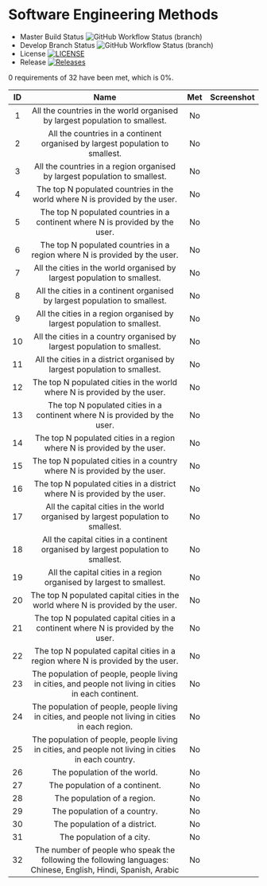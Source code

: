 # Software Engineering Methods
* Master Build Status ![GitHub Workflow Status (branch)](https://img.shields.io/github/actions/workflow/status/tjk2002/semGroup17/main.yml?branch=master)
* Develop Branch Status ![GitHub Workflow Status (branch)](https://img.shields.io/github/actions/workflow/status/tjk2002/semGroup17/main.yml?branch=develop)
* License [![LICENSE](https://img.shields.io/github/license/tjk2002/semGroup17.svg?style=flat-square)](https://github.com/tjk2002/semGroup17/blob/master/LICENSE)
* Release [![Releases](https://img.shields.io/github/release/tjk2002/semGroup17/all.svg?style=flat-square)](https://github.com/tjk2002/semGroup17/releases)

0 requirements of 32 have been met, which is 0%.

| ID   | Name                                                                                                            | Met  | Screenshot |
| :--: | :-------------------------------------------------------------------------------------------------------------: | :--: | :--------: |
| 1    | All the countries in the world organised by largest population to smallest.                                     | No   |            |
| 2    | All the countries in a continent organised by largest population to smallest.                                   | No   |            |
| 3    | All the countries in a region organised by largest population to smallest.                                      | No   |            |
| 4    | The top N populated countries in the world where N is provided by the user.                                     | No   |            |
| 5    | The top N populated countries in a continent where N is provided by the user.                                   | No   |            |
| 6    | The top N populated countries in a region where N is provided by the user.                                      | No   |            |
| 7    | All the cities in the world organised by largest population to smallest.                                        | No   |            |
| 8    | All the cities in a continent organised by largest population to smallest.                                      | No   |            |
| 9    | All the cities in a region organised by largest population to smallest.                                         | No   |            |
| 10   | All the cities in a country organised by largest population to smallest.                                        | No   |            |
| 11   | All the cities in a district organised by largest population to smallest.                                       | No   |            |
| 12   | The top N populated cities in the world where N is provided by the user.                                        | No   |            |
| 13   | The top N populated cities in a continent where N is provided by the user.                                      | No   |            |
| 14   | The top N populated cities in a region where N is provided by the user.                                         | No   |            |
| 15   | The top N populated cities in a country where N is provided by the user.                                        | No   |            |
| 16   | The top N populated cities in a district where N is provided by the user.                                       | No   |            |
| 17   | All the capital cities in the world organised by largest population to smallest.                                | No   |            |
| 18   | All the capital cities in a continent organised by largest population to smallest.                              | No   |            |
| 19   | All the capital cities in a region organised by largest to smallest.                                            | No   |            |
| 20   | The top N populated capital cities in the world where N is provided by the user.                                | No   |            |
| 21   | The top N populated capital cities in a continent where N is provided by the user.                              | No   |            |
| 22   | The top N populated capital cities in a region where N is provided by the user.                                 | No   |            |
| 23   | The population of people, people living in cities, and people not living in cities in each continent.           | No   |            |
| 24   | The population of people, people living in cities, and people not living in cities in each region.              | No   |            |
| 25   | The population of people, people living in cities, and people not living in cities in each country.             | No   |            |
| 26   | The population of the world.                                                                                    | No   |            |
| 27   | The population of a continent.                                                                                  | No   |            |
| 28   | The population of a region.                                                                                     | No   |            |
| 29   | The population of a country.                                                                                    | No   |            |
| 30   | The population of a district.                                                                                   | No   |            |
| 31   | The population of a city.                                                                                       | No   |            |
| 32   | The number of people who speak the following the following languages: Chinese, English, Hindi, Spanish, Arabic  | No   |            |

